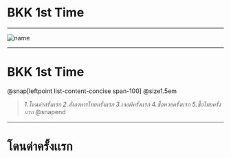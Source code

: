 # BKK 1st Time #

---

![name](https://scontent.fkkc2-1.fna.fbcdn.net/v/t1.15752-9/78326865_601446323934668_2973275936260096000_n.png?_nc_cat=111&_nc_eui2=AeHlNvPbKvrAMgvKlnRZDDe12lTIimEc0WbdOiqXBfNaFxu9FehqScipe1NGs3ajBJRga0AGdbb3RTt8zC9PWXtYdBnSxNqM1ECie1I0o3bvFQ&_nc_ohc=usgbaJE-oE4AQlDxBqiqWLqLdKEPhHbYW-Oahsym5_A3Z7m4MvwJF0BDA&_nc_ht=scontent.fkkc2-1.fna&oh=cc8c007d8fc9a55d2b4dafba2f9702b3&oe=5E7CC1E9)

---
# BKK 1st Time
@snap[leftpoint list-content-concise span-100] @size1.5em 
  >*1.โดนด่าครั้งเเรก*
  *2.สั่งอาหารไทยครั้งเเรก*
  *3.เจอผีครั้งเเรก*
  *4.ซื้อหวยครั้งเเรก*
  *5.ซื้อไทยครั้งเเรก*
   @snapend
---
# โดนด่าครั้งเเรก #

